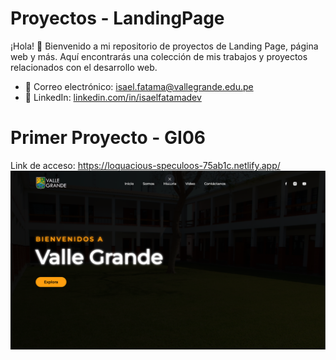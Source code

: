 # Proyectos - LandingPage

¡Hola! 👋 Bienvenido a mi repositorio de proyectos de Landing Page, página web y más. Aquí encontrarás una colección de mis trabajos y proyectos relacionados con el desarrollo web.

- 📧 Correo electrónico: isael.fatama@vallegrande.edu.pe
- 📱 LinkedIn: [linkedin.com/in/isaelfatamadev](https://www.linkedin.com/in/isael-fatama-655615274/)

# Primer Proyecto - GI06
Link de acceso: https://loquacious-speculoos-75ab1c.netlify.app/
![Portada de la web](./img/Primer%20LandingPage.png)
